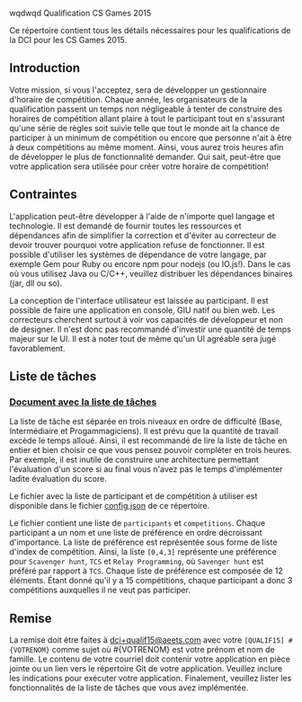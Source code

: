 wqdwqd Qualification CS Games 2015

Ce répertoire contient tous les détails nécessaires pour les qualifications de
la DCI pour les CS Games 2015.

## Introduction

Votre mission, si vous l'acceptez, sera de développer un gestionnaire d'horaire
de compétition. Chaque année, les organisateurs de la qualification passent un temps
non négligeable à tenter de construire des horaires de compétition allant plaire
à tout le participant tout en s'assurant qu'une série de règles soit suivie telle que
tout le monde ait la chance de participer à un minimum de compétition ou encore que
personne n'ait à être à deux compétitions au même moment. Ainsi, vous aurez
trois heures afin de développer le plus de fonctionnalité demander. Qui sait,
peut-être que votre application sera utilisée pour créer votre horaire de
compétition!

## Contraintes

L'application peut-être développer à l'aide de n'importe quel langage et
technologie. Il est demandé de fournir toutes les ressources et dépendances
afin de simplifier la correction et d'éviter au correcteur de devoir trouver
pourquoi votre application refuse de fonctionner. Il est possible d'utiliser
les systèmes de dépendance de votre langage, par exemple Gem pour Ruby ou
encore npm pour nodejs (ou IO.js!). Dans le cas où vous utilisez Java ou C/C++,
veuillez distribuer les dépendances binaires (jar, dll ou so).

La conception de l'interface utilisateur est laissée au participant. Il est
possible de faire une application en console, GIU natif ou bien web. Les
correcteurs cherchent surtout à voir vos capacités de développeur et non de
designer. Il n'est donc pas recommandé d'investir une quantité de temps
majeur sur le UI. Il est à noter tout de même qu'un UI agréable sera jugé
favorablement.

## Liste de tâches

### [Document avec la liste de tâches](https://docs.google.com/spreadsheets/d/1BhsLXHFDRD98nxk1CNq4UHS2OKcykadmUC0MQu_z58k/edit?usp=sharing)

La liste de tâche est séparée en trois niveaux en ordre de difficulté (Base,
Intermédiaire et Progammagiciens). Il est prévu que la quantité de travail
excède le temps alloué. Ainsi, il est recommandé de lire la liste de tâche
en entier et bien choisir ce que vous pensez pouvoir compléter en trois
heures. Par exemple, il est inutile de construire une architecture permettant
l'évaluation d'un score si au final vous n'avez pas le temps d'implémenter
ladite évaluation du score.

Le fichier avec la liste de participant et de compétition à utiliser est
disponible dans le fichier [config.json](https://github.com/dciets/qualif_csgames_2015/blob/master/config.json) de ce répertoire.

Le fichier contient une liste de `participants` et `competitions`. Chaque participant
a un nom et une liste de préférence en ordre décroissant d'importance. La liste
de préférence est représentée sous forme de liste d'index de compétition. Ainsi,
la liste `[0,4,3]` représente une préférence pour `Scavenger hunt`, `TCS` et `Relay Programming`,
où `Savenger hunt` est préféré par rapport à `TCS`. Chaque liste de préférence est composée de
12 éléments. Étant donné qu'il y a 15 compétitions, chaque participant a donc 3 compétitions
auxquelles il ne veut pas participer.

## Remise

La remise doit être faites à [dci+qualif15@aeets.com](mailto:dci+qualif15@aeets.com) avec votre
`[QUALIF15] #{VOTRENOM}` comme sujet où #{VOTRENOM} est votre prénom et nom
de famille. Le contenu de votre courriel doit contenir votre application en pièce
jointe ou un lien vers le répertoire Git de votre application. Veuillez inclure
les indications pour exécuter votre application. Finalement, veuillez lister
les fonctionnalités de la liste de tâches que vous avez implémentée.

